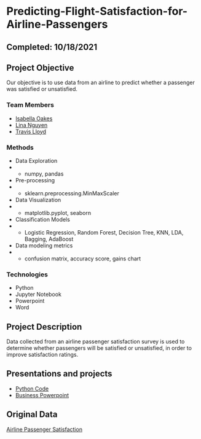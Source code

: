 # Predicting-Flight-Satisfaction-for-Airline-Passengers

## Completed: 10/18/2021

## Project Objective
Our objective is to use data from an airline to predict whether a passenger was satisfied or unsatisfied.

### Team Members
* [Isabella Oakes](https://github.com/isabelloakes)
* [Lina Nguyen](https://github.com/linatnguyen)
* [Travis Lloyd](https://github.com/c7blackjack)

### Methods
* Data Exploration
* * numpy, pandas
* Pre-processing
* * sklearn.preprocessing.MinMaxScaler
* Data Visualization
* * matplotlib.pyplot, seaborn
* Classification Models
* * Logistic Regression, Random Forest, Decision Tree, KNN, LDA, Bagging, AdaBoost
* Data modeling metrics
* * confusion matrix, accuracy score, gains chart

### Technologies
* Python
* Jupyter Notebook
* Powerpoint
* Word

## Project Description
Data collected from an airline passenger satisfaction survey is used to determine whether passengers will be satisfied or unsatisfied, in order to improve satisfaction ratings. 

## Presentations and projects
* [Python Code](https://github.com/linatnguyen/Predicting-Flight-Satisfaction-for-Airline-Passengers/blob/main/Group%203%20Python%20Notebook.ipynb)
* [Business Powerpoint](https://github.com/linatnguyen/Predicting-Flight-Satisfaction-for-Airline-Passengers/blob/main/ADS%20505%20Group%203%20Final%20Powerpoint%20Business%20Slides.pptx)


## Original Data
[Airline Passenger Satisfaction](https://www.kaggle.com/teejmahal20/airline-passenger-satisfaction)
